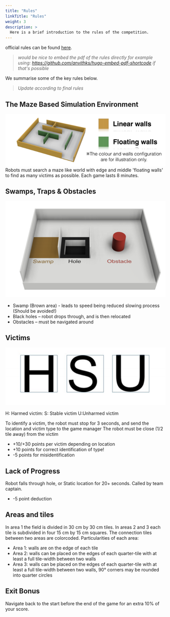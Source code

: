 ```yaml
---
title: "Rules"
linkTitle: "Rules"
weight: 3
description: >
  Here is a brief introduction to the rules of the competition.
---
```


official rules can be found [here](https://junior.robocup.org/wp-content/uploads/2020Rules/final_2020rules/RescueSim-Webot-DemosimulationRules-071920.pdf).

> *would be nice to embed the pdf of the rules directly for example using: https://github.com/anvithks/hugo-embed-pdf-shortcode if that's possible*

We summarise some of the key rules below.

> *Update according to final rules*

## The Maze Based Simulation Environment
![](rules1.png)  
Robots must search a maze like world with edge and middle 'floating walls' to find as many victims as possible. Each game lasts 8 minutes.

## Swamps, Traps & Obstacles
![](rules2.png)  

* Swamp (Brown area) - leads to speed being reduced slowing process (Should be avoided!)
* Black holes – robot drops through, and is then relocated
* Obstacles – must be navigated around

## Victims
![](rules3.png)

H: Harmed victim: S: Stable victim U:Unharmed victim

To identify a victim, the robot must stop for 3 seconds, and send the location and victim type to the game manager The robot must be close (1/2 tile away) from the victim

* +10/+30 points per victim depending on location
* +10 points for correct identification of type!
* -5 points for misidentification

## Lack of Progress
Robot falls through hole, or Static location for 20+ seconds. Called by team captain.

* -5 point deduction

## Areas and tiles
In area 1 the field is divided in 30 cm by 30 cm tiles. In areas 2 and 3 each tile is subdivided in four 15 cm by 15 cm squares. The connection tiles between two areas are colorcoded.
Particularities of each area:
- Area 1: walls are on the edge of each tile
- Area 2: walls can be placed on the edges of each quarter-tile with at least a full tile-width between two walls
- Area 3: walls can be placed on the edges of each quarter-tile with at least a full tile-width between two walls, 90° corners may be rounded into quarter circles

## Exit Bonus
Navigate back to the start before the end of the game for an extra 10% of your score.
